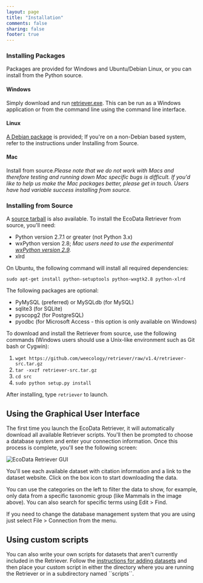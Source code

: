 ```yaml
---
layout: page
title: "Installation"
comments: false
sharing: false
footer: true
---
```


### Installing Packages

Packages are provided for Windows and Ubuntu/Debian Linux, or you can
install from the Python source.

#### Windows

Simply download and run
[retriever.exe](https://s3.amazonaws.com/ecodata-retriever/retriever.exe).
This can be run as a Windows application or from the command line using
the command line interface.

#### Linux

[A Debian
package](https://s3.amazonaws.com/ecodata-retriever/python-retriever_1.4-1_all.deb)
is provided; If you're on a non-Debian based system, refer to the
instructions under Installing from Source.

#### Mac

Install from source.*Please note that we do not work with Macs and
therefore testing and running down Mac specific bugs is difficult. If
you'd like to help us make the Mac packages better, please get in touch.
Users have had variable success installing from source.*

### Installing from Source

A [source
tarball](https://github.com/weecology/retriever/raw/v1.4/retriever-src.tar.gz)
is also available. To install the EcoData Retriever from source, you'll
need:

-   Python version 2.7.1 or greater (not Python 3.x)
-   wxPython version 2.8; *Mac users need to use the experimental
    [wxPython version
    2.9](http://www.wxpython.org/download.php#unstable).*
-   xlrd

On Ubuntu, the following command will install all required dependencies:

`sudo apt-get install python-setuptools python-wxgtk2.8 python-xlrd`

The following packages are optional:

-   PyMySQL (preferred) or MySQLdb (for MySQL)
-   sqlite3 (for SQLite)
-   pyscopg2 (for PostgreSQL)
-   pyodbc (for Microsoft Access - this option is only available on
    Windows)

To download and install the Retriever from source, use the following
commands (Windows users should use a Unix-like environment such as Git
bash or Cygwin):

1.  `wget https://github.com/weecology/retriever/raw/v1.4/retriever-src.tar.gz`
2.  `tar -xvzf retriever-src.tar.gz`
3.  `cd src`
4.  `sudo python setup.py install`

After installing, type `retriever` to launch.

Using the Graphical User Interface
----------------------------------

The first time you launch the EcoData Retriever, it will automatically
download all available Retriever scripts. You'll then be prompted to
choose a database system and enter your connection information. Once
this process is complete, you'll see the following screen:

![EcoData Retriever GUI](figure1.png)

You'll see each available dataset with citation information and a link
to the dataset website. Click on the box icon to start downloading the
data.

You can use the categories on the left to filter the data to show, for
example, only data from a specific taxonomic group (like Mammals in the
image above). You can also search for specific terms using Edit \> Find.

If you need to change the database management system that you are using
just select File \> Connection from the menu.

Using custom scripts
--------------------

You can also write your own scripts for datasets that aren't currently
included in the Retriever. Follow the [instructions for adding
datasets](scripting.html) and then place your custom script in either
the directory where you are running the Retriever or in a subdirectory
named \`\`scripts\`\`.

